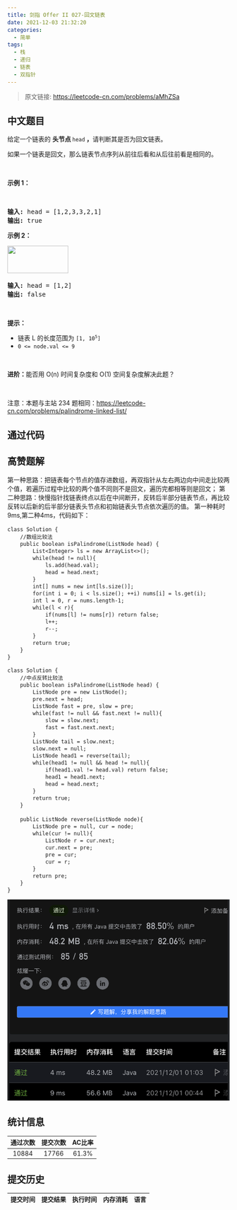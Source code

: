 ```yaml
---
title: 剑指 Offer II 027-回文链表
date: 2021-12-03 21:32:20
categories:
  - 简单
tags:
  - 栈
  - 递归
  - 链表
  - 双指针
---
```


> 原文链接: https://leetcode-cn.com/problems/aMhZSa




## 中文题目
<div><p>给定一个链表的 <strong>头节点&nbsp;</strong><code>head</code><strong>&nbsp;，</strong>请判断其是否为回文链表。</p>

<p>如果一个链表是回文，那么链表节点序列从前往后看和从后往前看是相同的。</p>

<p>&nbsp;</p>

<p><strong>示例 1：</strong></p>

<p><strong><img alt="" src="https://pic.leetcode-cn.com/1626421737-LjXceN-image.png" /></strong></p>

<pre>
<strong>输入:</strong> head = [1,2,3,3,2,1]
<strong>输出:</strong> true</pre>

<p><strong>示例 2：</strong></p>

<p><strong><img alt="" src="https://pic.leetcode-cn.com/1626422231-wgvnWh-image.png" style="width: 138px; height: 62px;" /></strong></p>

<pre>
<strong>输入:</strong> head = [1,2]
<strong>输出:</strong> false
</pre>

<p>&nbsp;</p>

<p><strong>提示：</strong></p>

<ul>
	<li>链表 L 的长度范围为 <code>[1, 10<sup><span style="font-size: 9.449999809265137px;">5</span></sup>]</code></li>
	<li><code>0&nbsp;&lt;= node.val &lt;= 9</code></li>
</ul>

<p>&nbsp;</p>

<p><strong>进阶：</strong>能否用&nbsp;O(n) 时间复杂度和 O(1) 空间复杂度解决此题？</p>

<p>&nbsp;</p>

<p><meta charset="UTF-8" />注意：本题与主站 234&nbsp;题相同：<a href="https://leetcode-cn.com/problems/palindrome-linked-list/">https://leetcode-cn.com/problems/palindrome-linked-list/</a></p>
</div>

## 通过代码
<RecoDemo>
</RecoDemo>


## 高赞题解
第一种思路：把链表每个节点的值存进数组，再双指针从左右两边向中间走比较两个值，若遍历过程中比较的两个值不同则不是回文，遍历完都相等则是回文；
第二种思路：快慢指针找链表终点以后在中间断开，反转后半部分链表节点，再比较反转以后新的后半部分链表头节点和初始链表头节点依次遍历的值。
第一种耗时9ms,第二种4ms，代码如下：
```
class Solution {
    //数组比较法
    public boolean isPalindrome(ListNode head) {
        List<Integer> ls = new ArrayList<>();
        while(head != null){
            ls.add(head.val);
            head = head.next;
        }
        int[] nums = new int[ls.size()];
        for(int i = 0; i < ls.size(); ++i) nums[i] = ls.get(i);
        int l = 0, r = nums.length-1;
        while(l < r){
            if(nums[l] != nums[r]) return false;
            l++;
            r--;
        }
        return true;
    }
}
```
```
class Solution {
    //中点反转比较法
    public boolean isPalindrome(ListNode head) {
        ListNode pre = new ListNode();
        pre.next = head;
        ListNode fast = pre, slow = pre;
        while(fast != null && fast.next != null){
            slow = slow.next;
            fast = fast.next.next;
        }
        ListNode tail = slow.next;
        slow.next = null;
        ListNode head1 = reverse(tail);
        while(head1 != null && head != null){
            if(head1.val != head.val) return false;
            head1 = head1.next;
            head = head.next;
        }
        return true;
    }

    public ListNode reverse(ListNode node){
        ListNode pre = null, cur = node;
        while(cur != null){
            ListNode r = cur.next;
            cur.next = pre;
            pre = cur;
            cur = r;
        }
        return pre;
    }
}
```
![截屏2021-12-01 上午1.05.11.png](../images/aMhZSa-0.png)




## 统计信息
| 通过次数 | 提交次数 | AC比率 |
| :------: | :------: | :------: |
|    10884    |    17766    |   61.3%   |

## 提交历史
| 提交时间 | 提交结果 | 执行时间 |  内存消耗  | 语言 |
| :------: | :------: | :------: | :--------: | :--------: |
